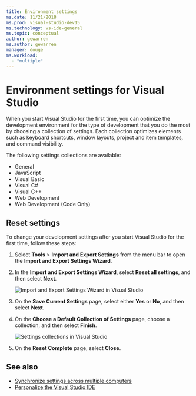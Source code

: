 ```yaml
---
title: Environment settings
ms.date: 11/21/2018
ms.prod: visual-studio-dev15
ms.technology: vs-ide-general
ms.topic: conceptual
author: gewarren
ms.author: gewarren
manager: douge
ms.workload:
  - "multiple"
---
```

# Environment settings for Visual Studio

When you start Visual Studio for the first time, you can optimize the development environment for the type of development that you do the most by choosing a collection of settings. Each collection optimizes elements such as keyboard shortcuts, window layouts, project and item templates, and command visibility.

The following settings collections are available:

- General
- JavaScript
- Visual Basic
- Visual C#
- Visual C++
- Web Development
- Web Development (Code Only)

## Reset settings

To change your development settings after you start Visual Studio for the first time, follow these steps:

1. Select **Tools** > **Import and Export Settings** from the menu bar to open the **Import and Export Settings Wizard**.

1. In the **Import and Export Settings Wizard**, select **Reset all settings**, and then select **Next**.

   ![Import and Export Settings Wizard in Visual Studio](media/reset-all-settings.png)

1. On the **Save Current Settings** page, select either **Yes** or **No**, and then select **Next**.

1. On the **Choose a Default Collection of Settings** page, choose a collection, and then select **Finish**.

   ![Settings collections in Visual Studio](media/settings-collections.png)

1. On the **Reset Complete** page, select **Close**.

## See also

- [Synchronize settings across multiple computers](synchronized-settings-in-visual-studio.md)
- [Personalize the Visual Studio IDE](personalizing-the-visual-studio-ide.md)